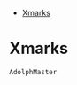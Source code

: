 <!-- TOC depthFrom:1 depthTo:6 withLinks:1 updateOnSave:1 orderedList:0 -->

- [Xmarks](#xmarks)

<!-- /TOC -->
# Xmarks
    AdolphMaster
